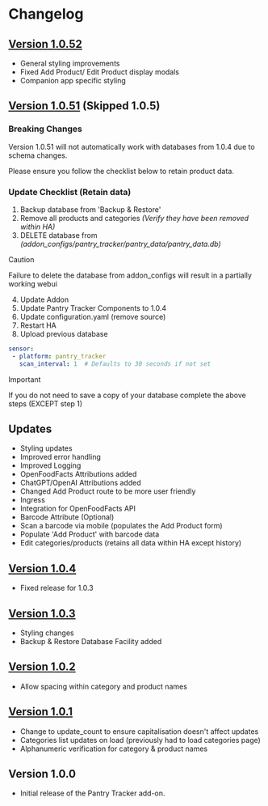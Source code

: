 # Changelog

## [Version 1.0.52](https://www.google.com)

- General styling improvements
- Fixed Add Product/ Edit Product display modals
- Companion app specific styling


## [Version 1.0.51](https://github.com/mintcreg/pantry_tracker/releases/tag/v1.0.51) (Skipped 1.0.5)

### Breaking Changes

Version 1.0.51 will not automatically work with databases from 1.0.4 due to schema changes.

Please ensure you follow the checklist below to retain product data.


### Update Checklist (Retain data)

1. Backup database from 'Backup & Restore'
2. Remove all products and categories _(Verify they have been removed within HA)_
3. DELETE database from _(addon_configs/pantry_tracker/pantry_data/pantry_data.db)_
> [!CAUTION]
> Failure to delete the database from addon_configs will result in a partially working webui
4. Update Addon
5. Update Pantry Tracker Components to 1.0.4
6. Update configuration.yaml (remove source)
9. Restart HA
8. Upload previous database 


```yaml
sensor:
 - platform: pantry_tracker
   scan_interval: 1  # Defaults to 30 seconds if not set
``` 
> [!IMPORTANT]
> If you do not need to save a copy of your database complete the above steps (EXCEPT step 1)

## Updates 
- Styling updates
- Improved error handling
- Improved Logging
- OpenFoodFacts Attributions added
- ChatGPT/OpenAI Attributions added
- Changed Add Product route to be more user friendly
- Ingress
- Integration for OpenFoodFacts API
- Barcode Attribute (Optional)
- Scan a barcode via mobile (populates the Add Product form)
- Populate 'Add Product' with barcode data
- Edit categories/products (retains all data within HA except history)

## [Version 1.0.4](https://github.com/mintcreg/pantry_tracker/releases/tag/v1.0.4)
- Fixed release for 1.0.3

## [Version 1.0.3](https://github.com/mintcreg/pantry_tracker/releases/tag/v1.0.3)
- Styling changes
- Backup & Restore Database Facility added

## [Version 1.0.2](https://github.com/mintcreg/pantry_tracker/releases/tag/v1.0.2)
- Allow spacing within category and product names

## [Version 1.0.1](https://github.com/mintcreg/pantry_tracker/releases/tag/v1.0.1)
- Change to update_count to ensure capitalisation doesn't affect updates
- Categories list updates on load (previously had to load categories page)
- Alphanumeric verification for category & product names

## Version 1.0.0
- Initial release of the Pantry Tracker add-on.
